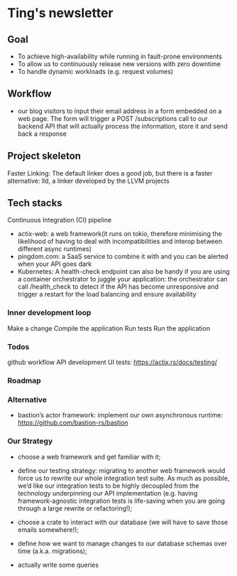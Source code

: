 # Ting's newsletter

## Goal
* To achieve high-availability while running in fault-prone environments
* To allow us to continuously release new versions with zero downtime
* To handle dynamic workloads (e.g. request volumes)

## Workflow
* our blog visitors to input their email address in a form embedded on a web page.
The form will trigger a POST /subscriptions call to our backend API that will actually process the information, store it and send back a response

## Project skeleton
Faster Linking: The default linker does a good job, but there is a faster alternative: lld, a linker developed by the LLVM projects

## Tech stacks
Continuous Integration (CI) pipeline
* actix-web: a web framework(it runs on tokio, therefore minimising the likelihood of having to deal with incompatibilities and interop between different async runtimes) 
* pingdom.com:  a SaaS service to combine it with and you can be alerted when your API goes dark
* Kubernetes: A health-check endpoint can also be handy if you are using a container orchestrator to juggle your application: the orchestrator can call /health_check to detect if the API has become unresponsive and trigger a restart for the load balancing and ensure availability

### Inner development loop
Make a change
Compile the application
Run tests
Run the application

### Todos
github workflow
API development
UI
tests: https://actix.rs/docs/testing/

### Roadmap

### Alternative
* bastion’s actor framework: implement our own asynchronous runtime: https://github.com/bastion-rs/bastion


### Our Strategy
* choose a web framework and get familiar with it;
* define our testing strategy: migrating to another web framework would force us to rewrite our whole integration test suite. As much as possible, we’d like our integration tests to be highly decoupled from the technology underpinning our API implementation (e.g. having framework-agnostic integration tests is life-saving when you are going through a large rewrite or refactoring!);

* choose a crate to interact with our database (we will have to save those emails somewhere!);
* define how we want to manage changes to our database schemas over time (a.k.a. migrations);
* actually write some queries